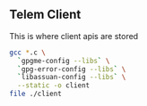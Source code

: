 Telem Client
---

This is where client apis are stored

```bash
gcc *.c \
  `gpgme-config --libs` \
  `gpg-error-config --libs` \
  `libassuan-config --libs` \
  --static -o client
file ./client
```
